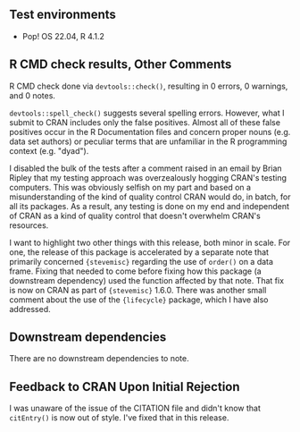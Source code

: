 ## Test environments

* Pop! OS 22.04, R 4.1.2

## R CMD check results, Other Comments

R CMD check done via `devtools::check()`, resulting in 0 errors, 0 warnings, and 0 notes. 

`devtools::spell_check()` suggests several spelling errors. However, what I submit to CRAN includes only the false positives. Almost all of these false positives occur in the R Documentation files and concern proper nouns (e.g. data set authors) or peculiar terms that are unfamiliar in the R programming context (e.g. "dyad"). 

I disabled the bulk of the tests after a comment raised in an email by Brian Ripley that my testing approach was overzealously hogging CRAN's testing computers. This was obviously selfish on my part and based on a misunderstanding of the kind of quality control CRAN would do, in batch, for all its packages. As a result, any testing is done on my end and independent of CRAN as a kind of quality control that doesn't overwhelm CRAN's resources.

I want to highlight two other things with this release, both minor in scale. For one, the release of this package is accelerated by a separate note that primarily concerned `{stevemisc}` regarding the use of `order()` on a data frame. Fixing that needed to come before fixing how this package (a downstream dependency) used the function affected by that note. That fix is now on CRAN as part of `{stevemisc}` 1.6.0. There was another small comment about the use of the `{lifecycle}` package, which I have also addressed.

## Downstream dependencies

There are no downstream dependencies to note.


## Feedback to CRAN Upon Initial Rejection

I was unaware of the issue of the CITATION file and didn't know that `citEntry()` is now out of style. I've fixed that in this release.
